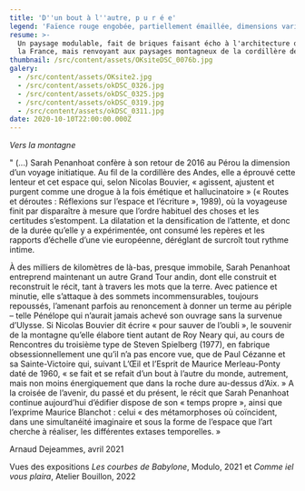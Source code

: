 ```yaml
---
title: 'D''un bout à l''autre, p u r é e'
legend: 'Faïence rouge engobée, partiellement émaillée, dimensions variables'
resume: >-
  Un paysage modulable, fait de briques faisant écho à l'architecture du nord de
  la France, mais renvoyant aux paysages montagneux de la cordillère des Andes.
thumbnail: /src/content/assets/OKsiteDSC_0076b.jpg
galery:
  - /src/content/assets/OKsite2.jpg
  - /src/content/assets/okDSC_0326.jpg
  - /src/content/assets/okDSC_0325.jpg
  - /src/content/assets/okDSC_0319.jpg
  - /src/content/assets/okDSC_0311.jpg
date: 2020-10-10T22:00:00.000Z
---
```


*Vers la montagne*

" (...) Sarah Penanhoat confère à son retour de 2016 au Pérou la dimension d’un voyage initiatique. Au fil de la cordillère des Andes, elle a éprouvé cette lenteur et cet espace qui, selon Nicolas Bouvier, « agissent, ajustent et purgent comme une drogue à la fois émétique et hallucinatoire » (« Routes et déroutes : Réflexions sur l’espace et l’écriture », 1989), où la voyageuse finit par disparaître à mesure que l’ordre habituel des choses et les certitudes s’estompent. La dilatation et la densification de l’attente, et donc de la durée qu’elle y a expérimentée, ont consumé les repères et les rapports d’échelle d’une vie européenne, déréglant de surcroît tout rythme intime.

&#x9;À des milliers de kilomètres de là-bas, presque immobile, Sarah Penanhoat entreprend maintenant un autre Grand Tour andin, dont elle construit et reconstruit le récit, tant à travers les mots que la terre. Avec patience et minutie, elle s’attaque à des sommets incommensurables, toujours repoussés, l’amenant parfois au renoncement à donner un terme au périple – telle Pénélope qui n’aurait jamais achevé son ouvrage sans la survenue d’Ulysse. Si Nicolas Bouvier dit écrire « pour sauver de l’oubli », le souvenir de la montagne qu’elle élabore tient autant de Roy Neary qui, au cours de Rencontres du troisième type de Steven Spielberg (1977), en fabrique obsessionnellement une qu’il n’a pas encore vue, que de Paul Cézanne et sa Sainte-Victoire qui, suivant L’Œil et l’Esprit de Maurice Merleau-Ponty daté de 1960, « se fait et se refait d’un bout à l’autre du monde, autrement, mais non moins énergiquement que dans la roche dure au-dessus d’Aix. » A la croisée de l’avenir, du passé et du présent, le récit que Sarah Penanhoat continue aujourd’hui d’édifier dispose de son « temps propre », ainsi que l’exprime Maurice Blanchot : celui « des métamorphoses où coïncident, dans une simultanéité imaginaire et sous la forme de l’espace que l’art cherche à réaliser, les différentes extases temporelles. »

Arnaud Dejeammes, avril 2021

Vues des expositions *Les courbes de Babylone*, Modulo, 2021 et *Comme iel vous plaira*, Atelier Bouillon, 2022
